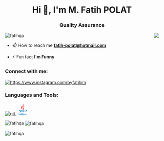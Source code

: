 <h1 align="center">Hi 👋, I'm M. Fatih POLAT</h1>
<h3 align="center">Quality Assurance</h3>
<image src="https://media.tenor.com/BqbIhT4Mb7cAAAAd/programmer-rounded-edges.gif" align=right>

<p align="left"> <img src="https://komarev.com/ghpvc/?username=fatihqa&label=Profile%20views&color=0e75b6&style=flat" alt="fatihqa" /> </p>

- 📫 How to reach me **fatih-polat@hotmail.com**

- ⚡ Fun fact **I'm Funny**

<h3 align="left">Connect with me:</h3>
<p align="left">
<a href="https://instagram.com/byfatihim" target="blank"><img align="center" src="https://raw.githubusercontent.com/rahuldkjain/github-profile-readme-generator/master/src/images/icons/Social/instagram.svg" alt="https://www.instagram.com/byfatihim" height="30" width="40" /></a>
</p>

<h3 align="left">Languages and Tools:</h3>
<p align="left"> <a href="https://git-scm.com/" target="_blank" rel="noreferrer"> <img src="https://www.vectorlogo.zone/logos/git-scm/git-scm-icon.svg" alt="git" width="40" height="40"/> </a> <a href="https://www.java.com" target="_blank" rel="noreferrer"> <img src="https://raw.githubusercontent.com/devicons/devicon/master/icons/java/java-original.svg" alt="java" width="40" height="40"/> </a> </p>

<p><img align="left" src="https://github-readme-stats.vercel.app/api/top-langs?username=fatihqa&show_icons=true&locale=en&layout=compact" alt="fatihqa" /></p>

<p>&nbsp;<img align="center" src="https://github-readme-stats.vercel.app/api?username=fatihqa&show_icons=true&locale=en" alt="fatihqa" /></p>

<p><img align="center" src="https://github-readme-streak-stats.herokuapp.com/?user=fatihqa&" alt="fatihqa" /></p>
